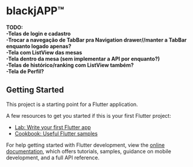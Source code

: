 # blackjAPP™

**TODO:  
-Telas de login e cadastro  
-Trocar a navegação de TabBar pra Navigation drawer//manter a TabBar enquanto logado apenas?  
-Tela com ListView das mesas  
-Tela dentro da mesa (sem implementar a API por enquanto?)  
-Telas de histórico/ranking com ListView também?  
-Tela de Perfil?**  

## Getting Started

This project is a starting point for a Flutter application.

A few resources to get you started if this is your first Flutter project:

- [Lab: Write your first Flutter app](https://docs.flutter.dev/get-started/codelab)
- [Cookbook: Useful Flutter samples](https://docs.flutter.dev/cookbook)

For help getting started with Flutter development, view the
[online documentation](https://docs.flutter.dev/), which offers tutorials,
samples, guidance on mobile development, and a full API reference.
